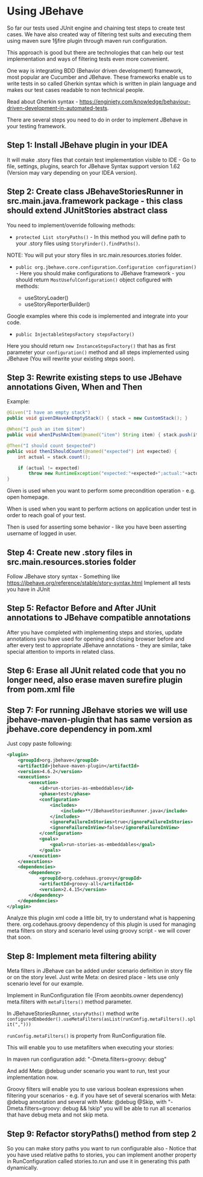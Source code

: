 # Using JBehave

So far our tests used JUnit engine and chaining test steps to create test cases. We have also created way of filtering test suits and executing them using maven sure 1§fire plugin through maven run configuration.

This approach is good but there are technologies that can help our test implementation and ways of filtering tests even more convenient.

One way is integrating BDD (Behavior driven development) framework, most popular are Cucumber and JBehave. These frameworks enable us to write tests in so called Gherkin syntax which is written in plain language and makes our test cases readable to non technical people.

Read about Gherkin syntax - https://enginiety.com/knowledge/behaviour-driven-development-in-automated-tests.

There are several steps you need to do in order to implement JBehave in your testing framework.

## Step 1: Install JBehave plugin in your IDEA

It will make .story files that contain test implementation visible to IDE - Go to file, settings, plugins, search for JBehave Syntax support version 1.62 (Version may vary depending on your IDEA version).

## Step 2: Create class JBehaveStoriesRunner in src.main.java.framework package - this class should extend JUnitStories abstract class

You need to implement/override following methods:

* `protected List storyPaths()` - In this method you will define path to your .story files using `StoryFinder().findPaths()`.

NOTE: You will put your story files in src.main.resources.stories folder.

* `public org.jbehave.core.configuration.Configuration configuration()` - Here you should make configurations to JBehave framework - you should return `MostUsefulConfiguration()` object cofigured with methods:

  * useStoryLoader()
  * useStoryReporterBuilder()

Google examples where this code is implemented and integrate into your code.

* `public InjectableStepsFactory stepsFactory()`

Here you should return `new InstanceStepsFactory()` that has as first parameter your `configuration()` method and all steps implemented using JBehave (You will rewrite your existing steps soon).

## Step 3: Rewrite existing steps to use JBehave annotations Given, When and Then

Example:

```java
@Given("I have an empty stack")
public void givenIHaveAnEmptyStack() { stack = new CustomStack(); }

@When("I push an item $item")
public void whenIPushAnItem(@named("item") String item) { stack.push(item); }

@Then("I should count $expected")
public void thenIShouldCount(@named("expected") int expected) {
    int actual = stack.count();

    if (actual != expected)
        throw new RuntimeException("expected:"+expected+";actual:"+actual);
}
```

Given is used when you want to perform some precondition operation - e.g. open homepage.

When is used when you want to perform actions on application under test in order to reach goal of your test.

Then is used for asserting some behavior - like you have been asserting username of logged in user.

## Step 4: Create new .story files in src.main.resources.stories folder

Follow JBehave story syntax - Something like https://jbehave.org/reference/stable/story-syntax.html Implement all tests you have in JUnit

## Step 5: Refactor Before and After JUnit annotations to JBehave compatible annotations

After you have completed with implementing steps and stories, update annotations you have used for opening and closing browser before and after every test to appropriate JBehave annotations - they are similar, take special attention to imports in related class.

## Step 6: Erase all JUnit related code that you no longer need, also erase maven surefire plugin from pom.xml file

## Step 7: For running JBehave stories we will use jbehave-maven-plugin that has same version as jbehave.core dependency in pom.xml

Just copy paste following:

```xml
<plugin>
    <groupId>org.jbehave</groupId>
    <artifactId>jbehave-maven-plugin</artifactId>
    <version>4.6.2</version>
    <executions>
        <execution>
            <id>run-stories-as-embeddables</id>
            <phase>test</phase>
            <configuration>
                <includes>
                    <include>**/JBehaveStoriesRunner.java</include>
                </includes>
                <ignoreFailureInStories>true</ignoreFailureInStories>
                <ignoreFailureInView>false</ignoreFailureInView>
            </configuration>
            <goals>
                <goal>run-stories-as-embeddables</goal>
            </goals>
        </execution>
    </executions>
    <dependencies>
        <dependency>
            <groupId>org.codehaus.groovy</groupId>
            <artifactId>groovy-all</artifactId>
            <version>2.4.15</version>
        </dependency>
    </dependencies>
</plugin>
```

Analyze this plugin xml code a little bit, try to understand what is happening there. org.codehaus.groovy dependency of this plugin is used for managing meta filters on story and scenario level using groovy script - we will cover that soon.

## Step 8: Implement meta filtering ability

Meta filters in JBehave can be added under scenario definition in story file or on the story level. Just write Meta: on desired place - lets use only scenario level for our example.

Implement in RunConfiguration file (From aeonbits.owner dependency) meta.filters with `metaFilters()` method parameter.

In JBehaveStoriesRunner, `storyPaths()` method write `configuredEmbedder().useMetaFilters(asList(runConfig.metaFilters().split(",")))`

`runConfig.metaFilters()` is property from RunConfiguration file.

This will enable you to use metafilters when executing your stories:

In maven run configuration add: "-Dmeta.filters=groovy: debug"

And add Meta: @debug under scenario you want to run, test your implementation now.

Groovy filters will enable you to use various boolean expressions when filtering your scenarios - e.g. if you have set of several scenarios with Meta: @debug annotation and several with Meta: @debug @Skip, with "-Dmeta.filters=groovy: debug && !skip" you will be able to run all scenarios that have debug meta and not skip meta.

## Step 9: Refactor storyPaths() method from step 2

So you can make story paths you want to run configurable also - Notice that you have used relative paths to stories, you can implement another property in RunConfiguration called stories.to.run and use it in generating this path dynamically.
